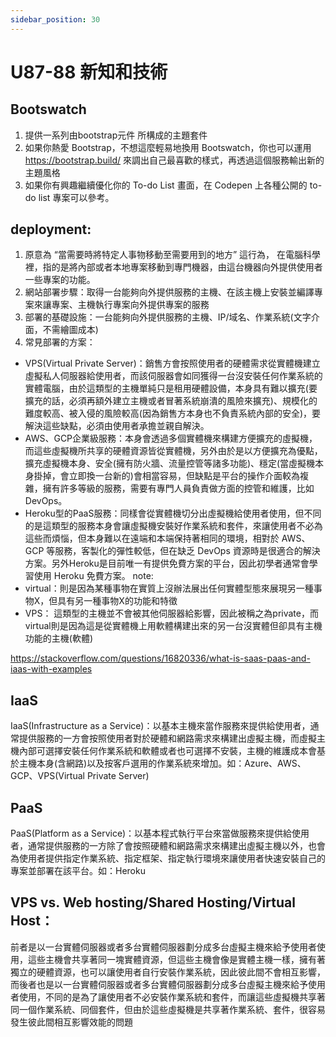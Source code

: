 ```yaml
---
sidebar_position: 30
---
```


# U87-88 新知和技術



## Bootswatch
1. 提供一系列由bootstrap元件 所構成的主題套件
2.  如果你熱愛 Bootstrap，不想這麼輕易地換用 Bootswatch，你也可以運用 https://bootstrap.build/ 來調出自己最喜歡的樣式，再透過這個服務輸出新的主題風格
3. 如果你有興趣繼續優化你的 To-do List 畫面，在 Codepen 上各種公開的 to-do list 專案可以參考。



## deployment: 
1. 原意為 “當需要時將特定人事物移動至需要用到的地方” 這行為， 在電腦科學裡，指的是將內部或者本地專案移動到專門機器，由這台機器向外提供使用者一些專案的功能。
2. 網站部署步驟：取得一台能夠向外提供服務的主機、在該主機上安裝並編譯專案來讓專案、主機執行專案向外提供專案的服務
3. 部署的基礎設施：一台能夠向外提供服務的主機、IP/域名、作業系統(文字介面，不需繪圖成本)
4. 常見部署的方案：
  - VPS(Virtual Private Server)：銷售方會按照使用者的硬體需求從實體機建立虛擬私人伺服器給使用者，而該伺服器會如同獲得一台沒安裝任何作業系統的實體電腦，由於這類型的主機單純只是租用硬體設備，本身具有難以擴充(要擴充的話，必須再額外建立主機或者冒著系統崩潰的風險來擴充)、規模化的難度較高、被入侵的風險較高(因為銷售方本身也不負責系統內部的安全)，要解決這些缺點，必須由使用者承擔並親自解決。
  - AWS、GCP企業級服務：本身會透過多個實體機來構建方便擴充的虛擬機，而這些虛擬機所共享的硬體資源皆從實體機，另外由於是以方便擴充為優點，擴充虛擬機本身、安全(擁有防火牆、流量控管等諸多功能)、穩定(當虛擬機本身掛掉，會立即換一台新的)會相當容易，但缺點是平台的操作介面較為複雜，擁有許多等級的服務，需要有專門人員負責做方面的控管和維護，比如DevOps。
  - Heroku型的PaaS服務：同樣會從實體機切分出虛擬機給使用者使用，但不同的是這類型的服務本身會讓虛擬機安裝好作業系統和套件，來讓使用者不必為這些而煩惱，但本身難以在遠端和本端保持著相同的環境，相對於 AWS、GCP 等服務，客製化的彈性較低，但在缺乏 DevOps 資源時是很適合的解決方案。另外Heroku是目前唯一有提供免費方案的平台，因此初學者通常會學習使用 Heroku 免費方案。
note:
  - virtual：則是因為某種事物在實質上沒辦法展出任何實體型態來展現另一種事物X，但具有另一種事物X的功能和特徵
  - VPS： 這類型的主機並不會被其他伺服器給影響，因此被稱之為private，而virtual則是因為這是從實體機上用軟體構建出來的另一台沒實體但卻具有主機功能的主機(軟體)

https://stackoverflow.com/questions/16820336/what-is-saas-paas-and-iaas-with-examples

## IaaS
IaaS(Infrastructure as a Service)：以基本主機來當作服務來提供給使用者，通常提供服務的一方會按照使用者對於硬體和網路需求來構建出虛擬主機，而虛擬主機內部可選擇安裝任何作業系統和軟體或者也可選擇不安裝，主機的維護成本會基於主機本身(含網路)以及按客戶選用的作業系統來增加。如：Azure、AWS、GCP、VPS(Virtual Private Server)
    
## PaaS
PaaS(Platform as a Service)：以基本程式執行平台來當做服務來提供給使用者，通常提供服務的一方除了會按照硬體和網路需求來構建出虛擬主機以外，也會為使用者提供指定作業系統、指定框架、指定執行環境來讓使用者快速安裝自己的專案並部署在該平台。如：Heroku

## VPS vs. Web hosting/Shared Hosting/Virtual Host：
前者是以一台實體伺服器或者多台實體伺服器劃分成多台虛擬主機來給予使用者使用，這些主機會共享著同一塊實體資源，但這些主機會像是實體主機一樣，擁有著獨立的硬體資源，也可以讓使用者自行安裝作業系統，因此彼此間不會相互影響，而後者也是以一台實體伺服器或者多台實體伺服器劃分成多台虛擬主機來給予使用者使用，不同的是為了讓使用者不必安裝作業系統和套件，而讓這些虛擬機共享著同一個作業系統、同個套件，但由於這些虛擬機是共享著作業系統、套件，很容易發生彼此間相互影響效能的問題

